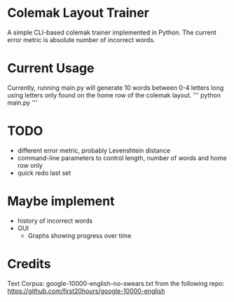 # Colemak Layout Trainer
A simple CLI-based colemak trainer implemented in Python. The current error metric is absolute number of incorrect words.

# Current Usage
Currently, running main.py will generate 10 words between 0-4 letters long using letters only found on the home row of
the colemak layout.
'''
python main.py
'''
# TODO
* different error metric, probably Levenshtein distance
* command-line parameters to control length, number of words and home row only
* quick redo last set

# Maybe implement
* history of incorrect words
* GUI
  * Graphs showing progress over time

# Credits
Text Corpus:
google-10000-english-no-swears.txt from the following repo:
https://github.com/first20hours/google-10000-english
